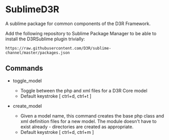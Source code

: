# SublimeD3R

A sublime package for common components of the D3R Framework.

Add the following repository to Sublime Package Manager to be able to install the D3RSublime plugin trivially:

`https://raw.githubusercontent.com/D3R/sublime-channel/master/packages.json`

## Commands

* toggle_model
    - Toggle between the php and xml files for a D3R Core model
    - Default keystroke [ ctrl+d, ctrl+t ]

* create_model
    - Given a model name, this command creates the base php class and xml definition files for a new model. The module doesn't have to exist already - directories are created as appropriate.
    - Default keystroke [ ctrl+d, ctrl+m ]
